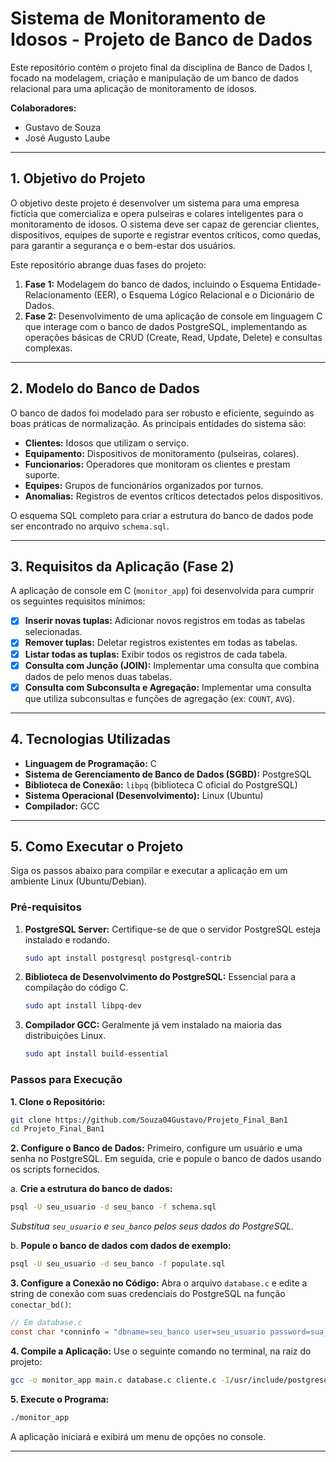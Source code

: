 # Sistema de Monitoramento de Idosos - Projeto de Banco de Dados

Este repositório contém o projeto final da disciplina de Banco de Dados I, focado na modelagem, criação e manipulação de um banco de dados relacional para uma aplicação de monitoramento de idosos.

**Colaboradores:**
*   Gustavo de Souza
*   José Augusto Laube

---

## 1. Objetivo do Projeto

O objetivo deste projeto é desenvolver um sistema para uma empresa fictícia que comercializa e opera pulseiras e colares inteligentes para o monitoramento de idosos. O sistema deve ser capaz de gerenciar clientes, dispositivos, equipes de suporte e registrar eventos críticos, como quedas, para garantir a segurança e o bem-estar dos usuários.

Este repositório abrange duas fases do projeto:
1.  **Fase 1:** Modelagem do banco de dados, incluindo o Esquema Entidade-Relacionamento (EER), o Esquema Lógico Relacional e o Dicionário de Dados.
2.  **Fase 2:** Desenvolvimento de uma aplicação de console em linguagem C que interage com o banco de dados PostgreSQL, implementando as operações básicas de CRUD (Create, Read, Update, Delete) e consultas complexas.

---

## 2. Modelo do Banco de Dados

O banco de dados foi modelado para ser robusto e eficiente, seguindo as boas práticas de normalização. As principais entidades do sistema são:

*   **Clientes:** Idosos que utilizam o serviço.
*   **Equipamento:** Dispositivos de monitoramento (pulseiras, colares).
*   **Funcionarios:** Operadores que monitoram os clientes e prestam suporte.
*   **Equipes:** Grupos de funcionários organizados por turnos.
*   **Anomalias:** Registros de eventos críticos detectados pelos dispositivos.

O esquema SQL completo para criar a estrutura do banco de dados pode ser encontrado no arquivo `schema.sql`.

---

## 3. Requisitos da Aplicação (Fase 2)

A aplicação de console em C (`monitor_app`) foi desenvolvida para cumprir os seguintes requisitos mínimos:

-   [x] **Inserir novas tuplas:** Adicionar novos registros em todas as tabelas selecionadas.
-   [x] **Remover tuplas:** Deletar registros existentes em todas as tabelas.
-   [x] **Listar todas as tuplas:** Exibir todos os registros de cada tabela.
-   [x] **Consulta com Junção (JOIN):** Implementar uma consulta que combina dados de pelo menos duas tabelas.
-   [x] **Consulta com Subconsulta e Agregação:** Implementar uma consulta que utiliza subconsultas e funções de agregação (ex: `COUNT`, `AVG`).

---

## 4. Tecnologias Utilizadas

*   **Linguagem de Programação:** C
*   **Sistema de Gerenciamento de Banco de Dados (SGBD):** PostgreSQL
*   **Biblioteca de Conexão:** `libpq` (biblioteca C oficial do PostgreSQL)
*   **Sistema Operacional (Desenvolvimento):** Linux (Ubuntu)
*   **Compilador:** GCC

---

## 5. Como Executar o Projeto

Siga os passos abaixo para compilar e executar a aplicação em um ambiente Linux (Ubuntu/Debian).

### Pré-requisitos

1.  **PostgreSQL Server:** Certifique-se de que o servidor PostgreSQL esteja instalado e rodando.
    ```bash
    sudo apt install postgresql postgresql-contrib
    ```
2.  **Biblioteca de Desenvolvimento do PostgreSQL:** Essencial para a compilação do código C.
    ```bash
    sudo apt install libpq-dev
    ```
3.  **Compilador GCC:** Geralmente já vem instalado na maioria das distribuições Linux.
    ```bash
    sudo apt install build-essential
    ```

### Passos para Execução

**1. Clone o Repositório:**
```bash
git clone https://github.com/Souza04Gustavo/Projeto_Final_Ban1
cd Projeto_Final_Ban1
```

**2. Configure o Banco de Dados:**
Primeiro, configure um usuário e uma senha no PostgreSQL. Em seguida, crie e popule o banco de dados usando os scripts fornecidos.

   a. **Crie a estrutura do banco de dados:**
   ```bash
   psql -U seu_usuario -d seu_banco -f schema.sql
   ```
   *Substitua `seu_usuario` e `seu_banco` pelos seus dados do PostgreSQL.*

   b. **Popule o banco de dados com dados de exemplo:**
   ```bash
   psql -U seu_usuario -d seu_banco -f populate.sql
   ```

**3. Configure a Conexão no Código:**
Abra o arquivo `database.c` e edite a string de conexão com suas credenciais do PostgreSQL na função `conectar_bd()`:
```c
// Em database.c
const char *conninfo = "dbname=seu_banco user=seu_usuario password=sua_senha host=localhost";
```

**4. Compile a Aplicação:**
Use o seguinte comando no terminal, na raiz do projeto:
```bash
gcc -o monitor_app main.c database.c cliente.c -I/usr/include/postgresql -lpq
```

**5. Execute o Programa:**
```bash
./monitor_app
```
A aplicação iniciará e exibirá um menu de opções no console.

---

